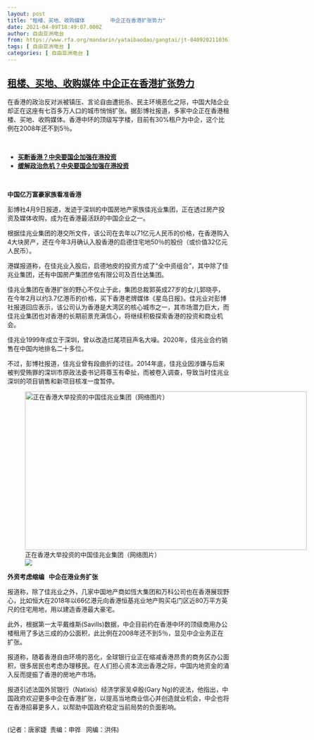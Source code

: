 ```yaml
---
layout: post
title: "租楼、买地、收购媒体        中企正在香港扩张势力"
date: 2021-04-09T18:49:07.000Z
author: 自由亚洲电台
from: https://www.rfa.org/mandarin/yataibaodao/gangtai/jt-04092021103611.html
tags: [ 自由亚洲电台 ]
categories: [ 自由亚洲电台 ]
---
```

<!--1617994147000-->
[租楼、买地、收购媒体        中企正在香港扩张势力](https://www.rfa.org/mandarin/yataibaodao/gangtai/jt-04092021103611.html)
------

<div>
<p></p><p>在香港的政治反对派被镇压、言论自由遭扼杀、民主环境恶化之际，中国大陆企业却正在这座有七百多万人口的城市悄悄扩张。据彭博社报道，多家中企正在香港租楼、买地、收购媒体。香港中环的顶级写字楼，目前有30%租户为中企，这个比例在2008年还不到5％。</p><p><br/></p><ul><li><a href="https://www.rfa.org/mandarin/yataibaodao/jingmao/hj-09162019113143.html"><strong>买断香港？中央要国企加强在港投资</strong></a></li><li><strong><a href="https://www.rfa.org/mandarin/Xinwen/18-09132019190639.html">缓解政治危机？中央要国企加强在港投资</a></strong></li></ul><p><br/></p><p><span><strong><span>中国亿万富豪家族看准香港</span></strong></span></p><p><span><span>彭博社4月</span>9日报道，发迹于深圳的中国房地产家族佳兆业集团，正在透过房产投资及媒体收购，成为在香港最活跃的中国企业之一。</span></p><p><span><span>根据佳兆业集团的港交所文件，该公司在去年以</span>71亿元人民币的价格，在香港购入4大块房产，还在今年3月确认入股香港的启德住宅地50％的股份（或价值32亿元人民币）。</span></p><p><span>港媒报道称，在佳兆业入股后，启德地皮的投资方成了“全中资组合”，其中除了佳兆业集团，还有中国房产集团彦佑有限公司及百仕达集团。</span></p><p><span><span>佳兆业集团在香港扩张的野心不仅止于此，集团总裁郭英成</span>27岁的女儿郭晓亭，在今年2月以约3.7亿港币的价格，买下香港老牌媒体《星岛日报》。佳兆业对彭博社报道回应表示，该公司认为香港是大湾区的核心城市之一，其市场潜力巨大，而佳兆业集团也对香港的长期前景充满信心，将继续积极探索香港的投资和商业机会。</span></p><p><span><span>佳兆业</span>1999年成立于深圳，曾以改造烂尾项目声名大噪。2020年，佳兆业合约销售在中国内地排名二十多位。</span></p><p><span><span>不过，彭博社报道，佳兆业曾有段曲折的过往。</span>2014年底，佳兆业因涉嫌与后来被判受贿罪的深圳市原政法委书记蒋尊玉有牵扯，而被卷入调查，导致当时佳兆业深圳的项目销售和新项目核准一度暂停。</span></p><p><span><figure class="image-richtext image-inline captioned" style="width:640px;"><img alt="正在香港大举投资的中国佳兆业集团（网络图片）" height="360" src="https://www.rfa.org/mandarin/yataibaodao/gangtai/jt-04092021103611.html/jt0409e.jpg/@@images/5f3f2452-f1cd-4d04-b57a-f0e65b4fefb5.jpeg" title="jt0409e.jpg" width="640"/><figcaption class="image-caption">正在香港大举投资的中国佳兆业集团（网络图片）</figcaption><small></small><div id="zoomattribute"><a data-caption="正在香港大举投资的中国佳兆业集团（网络图片）" data-fancybox="" href="https://www.rfa.org/mandarin/yataibaodao/gangtai/jt-04092021103611.html/jt0409e.jpg" id="single_image" title="正在香港大举投资的中国佳兆业集团（网络图片）"><img src="/++plone++rfa-resources/img/icon-zoom.png"/></a></div></figure></span></p><p><span><strong><span>外资考虑缩编</span></strong><strong>   </strong><strong><span>中企在港业务扩张</span></strong></span></p><p><span><span>报道称，除了佳兆业之外，几家中国地产商如恆大集团和万科公司也在香港展现野心，比如恒大在</span>2018年以66亿港元向香港恒基兆业地产购买屯门区近80万平方英尺的住宅用地，用以建造香港最大豪宅。</span></p><p>此外，根据第一太平戴维斯(Savills)数据，中企目前约在香港中环的顶级商用办公楼租用了多达三成的办公面积，此比例在2008年还不到5％，显见中企业务正在扩张。</p><p><span>报道称，随着香港自由环境的恶化，全球银行业正在缩减香港昂贵的商务区办公面积，很多居民也考虑办理移民。在人们担心资本流出香港之际，中国内地资金的涌入反而提振了香港的房地产市场。</span></p><p><span><span>报道引述法国外贸银行（</span>Natixis）经济学家吴卓殷(Gary Ng)的说法，他指出，中国政府欢迎更多中企在香港扩张，以提高当地商业信心并创造就业机会，中企也将在香港招募更多人，以帮助中国政府稳定当前局势的负面影响。</span></p><p><br/>(记者：唐家婕  责编：申铧   网编：洪伟)</p>
</div>
